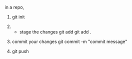 in a repo,
1. git init

2. - stage the changes
    git add <filename>
    git add . 
3. commit your changes
    git commit -m "commit message"
4. git push